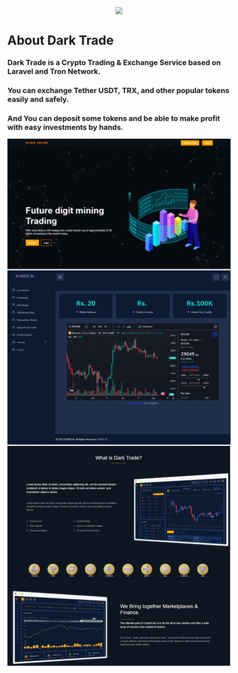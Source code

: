 <p align="center"><img src="https://res.cloudinary.com/dtfbvvkyp/image/upload/v1566331377/laravel-logolockup-cmyk-red.svg" width="400"></p>


# About Dark Trade

### Dark Trade is a Crypto Trading & Exchange Service based on Laravel and Tron Network.
### You can exchange Tether USDT, TRX, and other popular tokens easily and safely.
### And You can deposit some tokens and be able to make profit with easy investments by hands.


![Getting Started](readme/1.png)
![Getting Started](readme/2.png)
![Getting Started](readme/3.png)